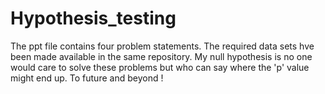 # Hypothesis_testing
The ppt file contains four problem statements.
The required data sets hve been made available in the same repository.
My null hypothesis is no one would care to solve these problems but who can say where the 'p' value might end up. To future and beyond !
